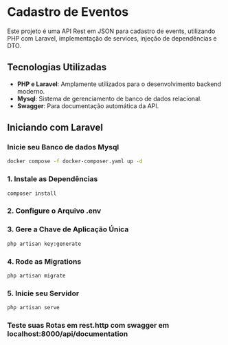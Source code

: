 # Cadastro de Eventos

Este projeto é uma API Rest em JSON para cadastro de events, utilizando PHP com Laravel, implementação de services, injeção de dependências e DTO.

## Tecnologias Utilizadas

- **PHP e Laravel**: Amplamente utilizados para o desenvolvimento backend moderno.
- **Mysql**: Sistema de gerenciamento de banco de dados relacional.
- **Swagger**: Para documentação automática da API.

## Iniciando com Laravel

### Inicie seu Banco de dados Mysql

```sh
docker compose -f docker-composer.yaml up -d
```

### 1. Instale as Dependências

```sh
composer install
```

### 2. Configure o Arquivo .env

### 3. Gere a Chave de Aplicação Única

```sh
php artisan key:generate
```

### 4. Rode as Migrations

```sh
php artisan migrate
```

### 5. Inicie seu Servidor

```sh
php artisan serve
```

### Teste suas Rotas em rest.http com swagger em localhost:8000/api/documentation
